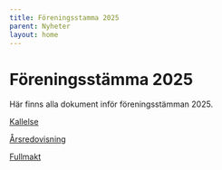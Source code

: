 ```yaml
---
title: Föreningsstamma 2025
parent: Nyheter
layout: home
---
```


# Föreningsstämma 2025

Här finns alla dokument inför föreningsstämman 2025.

[Kallelse](assets/stamma-2025-kallelse.pdf)

[Årsredovisning](assets/arsredovisning-styrmannen-2024.pdf)

[Fullmakt](assets/fullmakt.pdf)
